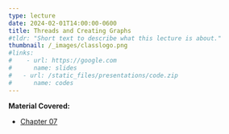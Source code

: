 ```yaml
---
type: lecture
date: 2024-02-01T14:00:00-0600
title: Threads and Creating Graphs
#tldr: "Short text to describe what this lecture is about."
thumbnail: /_images/classlogo.png
#links: 
#    - url: https://google.com
#      name: slides
#   - url: /static_files/presentations/code.zip
#      name: codes
---
```

**Material Covered:**
- [Chapter 07]()